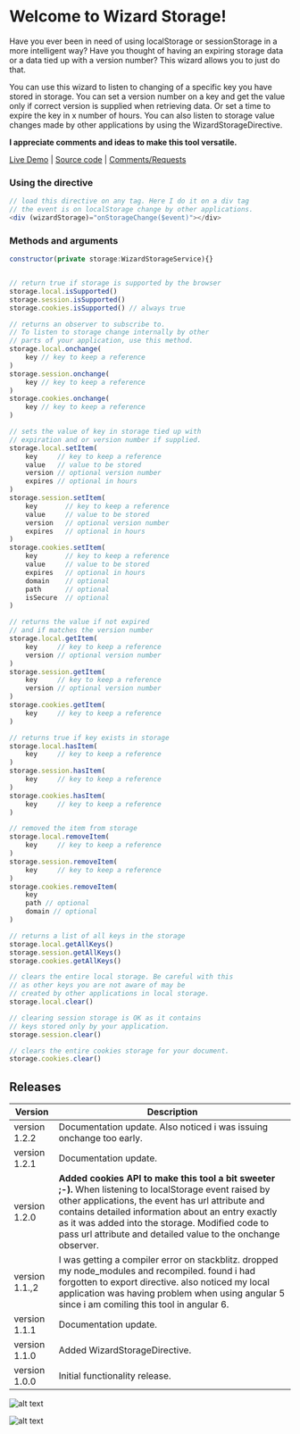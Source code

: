 # Welcome to Wizard Storage!

Have you ever been in need of using localStorage or sessionStorage in a more intelligent way? Have you thought of having an expiring storage data or a data tied up with a version number? This wizard allows you to just do that.

You can use this wizard to listen to changing of a specific key you have stored in storage. You can set a version number on a key and get the value only if correct version is supplied when retrieving data. Or set a time to expire the key in x number of hours. You can also listen to storage value changes made by other applications by using the WizardStorageDirective. 

**I appreciate comments and ideas to make this tool versatile.**


[Live Demo](https://wizard-storage.stackblitz.io) | [Source code](https://github.com/msalehisedeh/wizard-storage/tree/master/src/app) | [Comments/Requests](https://github.com/msalehisedeh/wizard-storage/issues)

### Using the directive

```javascript
// load this directive on any tag. Here I do it on a div tag
// the event is on localStorage change by other applications.
<div (wizardStorage)="onStorageChange($event)"></div>

```


### Methods and arguments

```javascript
constructor(private storage:WizardStorageService){}


// return true if storage is supported by the browser
storage.local.isSupported() 
storage.session.isSupported() 
storage.cookies.isSupported() // always true

// returns an observer to subscribe to.
// To listen to storage change internally by other
// parts of your application, use this method.
storage.local.onchange(
    key // key to keep a reference
)
storage.session.onchange(
    key // key to keep a reference
) 
storage.cookies.onchange(
    key // key to keep a reference
) 

// sets the value of key in storage tied up with 
// expiration and or version number if supplied.
storage.local.setItem(
    key     // key to keep a reference
    value   // value to be stored
    version // optional version number
    expires // optional in hours
) 
storage.session.setItem(
    key       // key to keep a reference
    value     // value to be stored
    version   // optional version number
    expires   // optional in hours
)
storage.cookies.setItem(
    key       // key to keep a reference
    value     // value to be stored
    expires   // optional in hours
    domain    // optional
    path      // optional
    isSecure  // optional
)

// returns the value if not expired 
// and if matches the version number
storage.local.getItem(
    key     // key to keep a reference
    version // optional version number
)
storage.session.getItem(
    key     // key to keep a reference
    version // optional version number
)
storage.cookies.getItem(
    key     // key to keep a reference
)

// returns true if key exists in storage
storage.local.hasItem(
    key     // key to keep a reference
)
storage.session.hasItem(
    key     // key to keep a reference
)
storage.cookies.hasItem(
    key     // key to keep a reference
)

// removed the item from storage
storage.local.removeItem(
    key     // key to keep a reference
)
storage.session.removeItem(
    key     // key to keep a reference
)
storage.cookies.removeItem(
    key
    path // optional
    domain // optional
)

// returns a list of all keys in the storage
storage.local.getAllKeys()
storage.session.getAllKeys()
storage.cookies.getAllKeys()

// clears the entire local storage. Be careful with this
// as other keys you are not aware of may be 
// created by other applications in local storage.
storage.local.clear()

// clearing session storage is OK as it contains
// keys stored only by your application.
storage.session.clear()

// clears the entire cookies storage for your document. 
storage.cookies.clear()

```

## Releases
| Version      |Description                                                           |
|--------------|----------------------------------------------------------------------|
|version 1.2.2 |Documentation update. Also noticed i was issuing onchange too early.  |
|version 1.2.1 |Documentation update.                                                 |
|version 1.2.0 | **Added cookies API to make this tool a bit sweeter ;-).** When listening to localStorage event raised by other applications, the event has url attribute and contains detailed information about an entry exactly as it was added into the storage. Modified code to pass url attribute and detailed value to the onchange observer.                                                                             |
|version 1.1.,2 |I was getting a compiler error on stackblitz. dropped my node_modules and recompiled. found i had forgotten to export directive. also noticed my local application was having problem when using angular 5 since i am comiling this tool in angular 6.                                           |
|version 1.1.1 |Documentation update.                                                 |
|version 1.1.0 |Added WizardStorageDirective.                                         |
|version 1.0.0 |Initial functionality release.                                        |



![alt text](https://raw.githubusercontent.com/msalehisedeh/wizard-storage/master/sample.png  "What you would see when a wizard-storage sampler is used")

![alt text](https://raw.githubusercontent.com/msalehisedeh/wizard-storage/master/sample2.png  "What you would see when a wizard-storage sampler is used")
